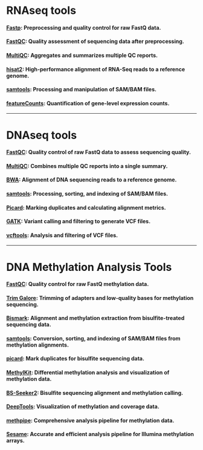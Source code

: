 # RNAseq tools
#### [Fastp](https://github.com/OpenGene/fastp): Preprocessing and quality control for raw FastQ data.
#### [FastQC](https://github.com/s-andrews/FastQC): Quality assessment of sequencing data after preprocessing.
#### [MultiQC](https://github.com/MultiQC/MultiQC): Aggregates and summarizes multiple QC reports.
#### [hisat2](https://github.com/DaehwanKimLab/hisat2): High-performance alignment of RNA-Seq reads to a reference genome.
#### [samtools](https://github.com/samtools/samtools): Processing and manipulation of SAM/BAM files.
#### [featureCounts](https://rnnh.github.io/bioinfo-notebook/docs/featureCounts.html): Quantification of gene-level expression counts.

---

# DNAseq tools

#### [FastQC](https://github.com/s-andrews/FastQC): Quality control of raw FastQ data to assess sequencing quality.
#### [MultiQC](https://github.com/MultiQC/MultiQC): Combines multiple QC reports into a single summary.
#### [BWA](https://github.com/lh3/bwa): Alignment of DNA sequencing reads to a reference genome.
#### [samtools](https://github.com/samtools/samtools): Processing, sorting, and indexing of SAM/BAM files.
#### [Picard](https://github.com/broadinstitute/picard): Marking duplicates and calculating alignment metrics.
#### [GATK](https://github.com/broadinstitute/gatk): Variant calling and filtering to generate VCF files.
#### [vcftools](https://github.com/vcftools/vcftools): Analysis and filtering of VCF files.

---

# DNA Methylation Analysis Tools

#### [FastQC](https://github.com/s-andrews/FastQC): Quality control for raw FastQ methylation data.
#### [Trim Galore](https://www.bioinformatics.babraham.ac.uk/projects/trim_galore/): Trimming of adapters and low-quality bases for methylation sequencing.
#### [Bismark](https://github.com/FelixKrueger/Bismark): Alignment and methylation extraction from bisulfite-treated sequencing data.
#### [samtools](https://github.com/samtools/samtools): Conversion, sorting, and indexing of SAM/BAM files from methylation alignments.
#### [picard](https://github.com/broadinstitute/picard): Mark duplicates for bisulfite sequencing data.
#### [MethylKit](https://github.com/al2na/methylKit): Differential methylation analysis and visualization of methylation data.
#### [BS-Seeker2](https://github.com/BS-Seeker/BSseeker2): Bisulfite sequencing alignment and methylation calling.
#### [DeepTools](https://deeptools.readthedocs.io/en/develop/): Visualization of methylation and coverage data.
#### [methpipe](https://github.com/smithlabcode/methpipe): Comprehensive analysis pipeline for methylation data.
#### [Sesame](https://github.com/zwdzwd/sesame): Accurate and efficient analysis pipeline for Illumina methylation arrays.




